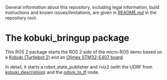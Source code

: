General information about this repository, including legal information, build instructions and known issues/limitations, are given in [README.md](../README.md) in the repository root.

# The kobuki_bringup package

This ROS 2 package starts the ROS 2 side of the micro-ROS demo based on a [Kobuki (Turtlebot 2)](http://kobuki.yujinrobot.com/about2/) and an [Olimex STM32-E407 board](https://www.olimex.com/Products/ARM/ST/STM32-E407/open-source-hardware).

In detail, it starts a robot_state_publisher and rviz2 (with the UDRF from [kobuki_description](../kobuki_description)) and the [odom_to_tf](../odom_to_tf) node.